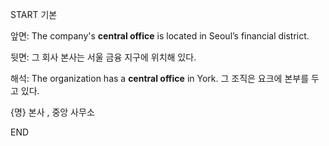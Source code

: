 START
기본

앞면:
The company's **central office** is located in Seoul’s financial district.  

뒷면:
그 회사 본사는 서울 금융 지구에 위치해 있다.

해석:
The organization has a **central office** in York. 
그 조직은 요크에 본부를 두고 있다.

{명} 본사 , 중앙 사무소
<!--ID: 1744878121839-->
END